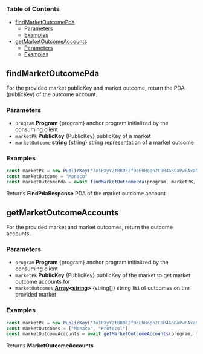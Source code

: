 <!-- Generated by documentation.js. Update this documentation by updating the source code. -->

### Table of Contents

*   [findMarketOutcomePda][1]
    *   [Parameters][2]
    *   [Examples][3]
*   [getMarketOutcomeAccounts][4]
    *   [Parameters][5]
    *   [Examples][6]

## findMarketOutcomePda

For the provided market publicKey and market outcome, return the PDA (publicKey) of the outcome account.

### Parameters

*   `program` **Program** {program} anchor program initialized by the consuming client
*   `marketPk` **PublicKey** {PublicKey} publicKey of a market
*   `marketOutcome` **[string][7]** {string} string representation of a market outcome

### Examples

```javascript
const marketPk = new PublicKey('7o1PXyYZtBBDFZf9cEhHopn2C9R4G6GaPwFAxaNWM33D')
const marketOutcome = "Monaco"
const marketOutcomePda = await findMarketOutcomePda(program, marketPK, marketOutcome)
```

Returns **FindPdaResponse** PDA of the market outcome account

## getMarketOutcomeAccounts

For the provided market and market outcomes, return the outcome accounts.

### Parameters

*   `program` **Program** {program} anchor program initialized by the consuming client
*   `marketPk` **PublicKey** {PublicKey} publicKey of the market to get market outcome accounts for
*   `marketOutcomes` **[Array][8]<[string][7]>** {string\[]} string list of outcomes on the provided market

### Examples

```javascript
const marketPk = new PublicKey('7o1PXyYZtBBDFZf9cEhHopn2C9R4G6GaPwFAxaNWM33D')
const marketOutcomes = ["Monaco", "Protocol"]
const marketOutcomeAccounts = await getMarketOutcomeAccounts(program, marketPK, marketOutcomes)
```

Returns **MarketOutcomeAccounts** 

[1]: #findmarketoutcomepda

[2]: #parameters

[3]: #examples

[4]: #getmarketoutcomeaccounts

[5]: #parameters-1

[6]: #examples-1

[7]: https://developer.mozilla.org/docs/Web/JavaScript/Reference/Global_Objects/String

[8]: https://developer.mozilla.org/docs/Web/JavaScript/Reference/Global_Objects/Array
